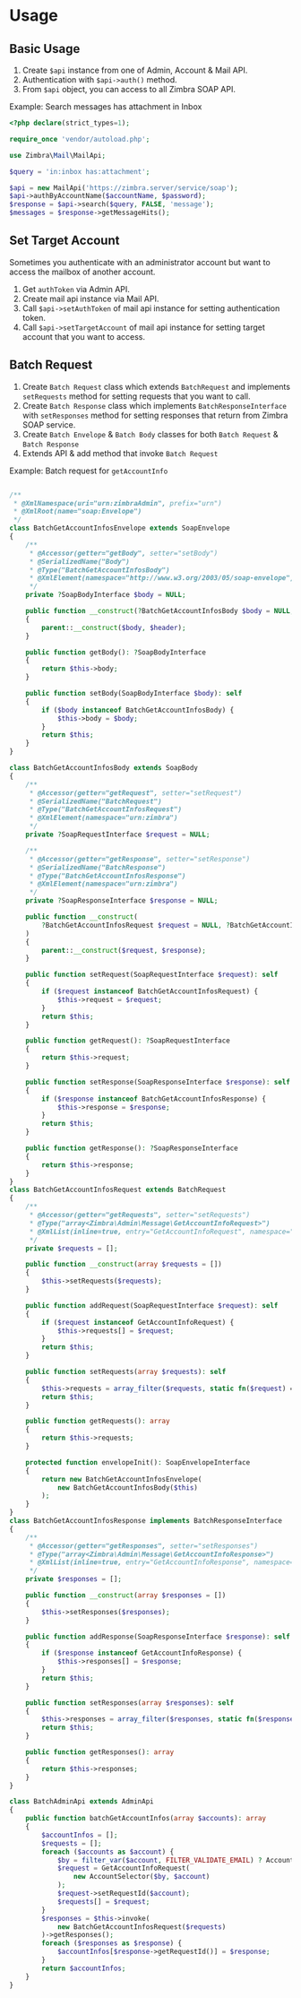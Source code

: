 Usage
=====

## Basic Usage
1. Create `$api` instance from one of Admin, Account & Mail API.
2. Authentication with `$api->auth()` method.
3. From `$api` object, you can access to all Zimbra SOAP API.

Example: Search messages has attachment in Inbox
```php
<?php declare(strict_types=1);

require_once 'vendor/autoload.php';

use Zimbra\Mail\MailApi;

$query = 'in:inbox has:attachment';

$api = new MailApi('https://zimbra.server/service/soap');
$api->authByAccountName($accountName, $password);
$response = $api->search($query, FALSE, 'message');
$messages = $response->getMessageHits();
```

## Set Target Account
Sometimes you authenticate with an administrator account but want to access the mailbox of another account.
1. Get `authToken` via Admin API.
2. Create mail api instance via Mail API.
3. Call `$api->setAuthToken` of mail api instance for setting authentication token.
4. Call `$api->setTargetAccount` of mail api instance for setting target account that you want to access.

## Batch Request
1. Create `Batch Request` class which extends `BatchRequest` and implements `setRequests` method for setting requests that you want to call.
2. Create `Batch Response` class which implements `BatchResponseInterface` with `setResponses` method for setting responses that return from Zimbra SOAP service.
3. Create `Batch Envelope` & `Batch Body` classes for both `Batch Request` & `Batch Response`
4. Extends API & add method that invoke `Batch Request`

Example: Batch request for `getAccountInfo`
```php

/**
 * @XmlNamespace(uri="urn:zimbraAdmin", prefix="urn")
 * @XmlRoot(name="soap:Envelope")
 */
class BatchGetAccountInfosEnvelope extends SoapEnvelope
{
    /**
     * @Accessor(getter="getBody", setter="setBody")
     * @SerializedName("Body")
     * @Type("BatchGetAccountInfosBody")
     * @XmlElement(namespace="http://www.w3.org/2003/05/soap-envelope")
     */
    private ?SoapBodyInterface $body = NULL;

    public function __construct(?BatchGetAccountInfosBody $body = NULL, ?SoapHeader $header = NULL)
    {
        parent::__construct($body, $header);
    }

    public function getBody(): ?SoapBodyInterface
    {
        return $this->body;
    }

    public function setBody(SoapBodyInterface $body): self
    {
        if ($body instanceof BatchGetAccountInfosBody) {
            $this->body = $body;
        }
        return $this;
    }
}

class BatchGetAccountInfosBody extends SoapBody
{
    /**
     * @Accessor(getter="getRequest", setter="setRequest")
     * @SerializedName("BatchRequest")
     * @Type("BatchGetAccountInfosRequest")
     * @XmlElement(namespace="urn:zimbra")
     */
    private ?SoapRequestInterface $request = NULL;

    /**
     * @Accessor(getter="getResponse", setter="setResponse")
     * @SerializedName("BatchResponse")
     * @Type("BatchGetAccountInfosResponse")
     * @XmlElement(namespace="urn:zimbra")
     */
    private ?SoapResponseInterface $response = NULL;

    public function __construct(
        ?BatchGetAccountInfosRequest $request = NULL, ?BatchGetAccountInfosResponse $response = NULL
    )
    {
        parent::__construct($request, $response);
    }

    public function setRequest(SoapRequestInterface $request): self
    {
        if ($request instanceof BatchGetAccountInfosRequest) {
            $this->request = $request;
        }
        return $this;
    }

    public function getRequest(): ?SoapRequestInterface
    {
        return $this->request;
    }

    public function setResponse(SoapResponseInterface $response): self
    {
        if ($response instanceof BatchGetAccountInfosResponse) {
            $this->response = $response;
        }
        return $this;
    }

    public function getResponse(): ?SoapResponseInterface
    {
        return $this->response;
    }
}
class BatchGetAccountInfosRequest extends BatchRequest
{
    /**
     * @Accessor(getter="getRequests", setter="setRequests")
     * @Type("array<Zimbra\Admin\Message\GetAccountInfoRequest>")
     * @XmlList(inline=true, entry="GetAccountInfoRequest", namespace="urn:zimbraAdmin")
     */
    private $requests = [];

    public function __construct(array $requests = [])
    {
        $this->setRequests($requests);
    }

    public function addRequest(SoapRequestInterface $request): self
    {
        if ($request instanceof GetAccountInfoRequest) {
            $this->requests[] = $request;
        }
        return $this;
    }

    public function setRequests(array $requests): self
    {
        $this->requests = array_filter($requests, static fn($request) => $request instanceof GetAccountInfoRequest);
        return $this;
    }

    public function getRequests(): array
    {
        return $this->requests;
    }

    protected function envelopeInit(): SoapEnvelopeInterface
    {
        return new BatchGetAccountInfosEnvelope(
            new BatchGetAccountInfosBody($this)
        );
    }
}
class BatchGetAccountInfosResponse implements BatchResponseInterface
{
    /**
     * @Accessor(getter="getResponses", setter="setResponses")
     * @Type("array<Zimbra\Admin\Message\GetAccountInfoResponse>")
     * @XmlList(inline=true, entry="GetAccountInfoResponse", namespace="urn:zimbraAdmin")
     */
    private $responses = [];

    public function __construct(array $responses = [])
    {
        $this->setResponses($responses);
    }

    public function addResponse(SoapResponseInterface $response): self
    {
        if ($response instanceof GetAccountInfoResponse) {
            $this->responses[] = $response;
        }
        return $this;
    }

    public function setResponses(array $responses): self
    {
        $this->responses = array_filter($responses, static fn($response) => $response instanceof GetAccountInfoResponse);
        return $this;
    }

    public function getResponses(): array
    {
        return $this->responses;
    }
}

class BatchAdminApi extends AdminApi
{
    public function batchGetAccountInfos(array $accounts): array
    {
        $accountInfos = [];
        $requests = [];
        foreach ($accounts as $account) {
            $by = filter_var($account, FILTER_VALIDATE_EMAIL) ? AccountBy::NAME() : AccountBy::ID();
            $request = GetAccountInfoRequest(
                new AccountSelector($by, $account)
            );
            $request->setRequestId($account);
            $requests[] = $request;
        }
        $responses = $this->invoke(
            new BatchGetAccountInfosRequest($requests)
        )->getResponses();
        foreach ($responses as $response) {
            $accountInfos[$response->getRequestId()] = $response;
        }
        return $accountInfos;
    }
}
```
